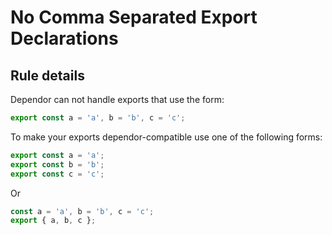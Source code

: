 # No Comma Separated Export Declarations

## Rule details

Dependor can not handle exports that use the form:

```js
export const a = 'a', b = 'b', c = 'c';
```

To make your exports dependor-compatible use one of the following forms:

```js
export const a = 'a';
export const b = 'b';
export const c = 'c';
```

Or

```js
const a = 'a', b = 'b', c = 'c';
export { a, b, c };
```